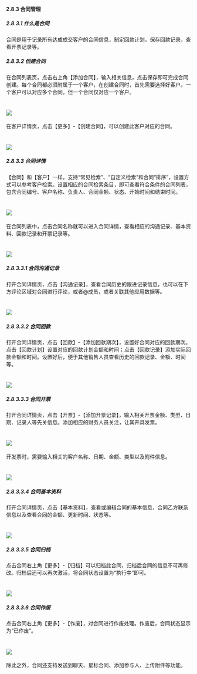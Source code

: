 #### 2.8.3 合同管理

##### 2.8.3.1 什么是合同

合同是用于记录所有达成成交客户的合同信息，制定回款计划，保存回款记录，查看开票记录等。

##### 2.8.3.2 创建合同
在合同列表页，点击右上角【添加合同】，输入相关信息，点击保存即可完成合同创建。每个合同都必须附属于一个客户，在创建合同时，首先需要选择好客户。一个客户可以对应多个合同，但一个合同仅对应一个客户。

# ![](/assets/8.3.2添加合同.png)

在客户详情页，点击【更多】-【创建合同】，可以创建此客户对应的合同。

# ![](/assets/8.3.3创建合同.png)

##### 2.8.3.3 合同详情

【合同】和【客户】一样，支持“常见检索”、“自定义检索”和合同“排序”，设置方式可以参考客户检索。设置相应的合同检索条目，即可查看符合条件的合同列表，包含合同编号、客户名称、负责人、合同金额、状态、开始时间和结束时间。

# ![](/assets/8.3.3合同详情.png)

在合同列表中，点击合同名称就可以进入合同详情，查看相应的沟通记录、基本资料、回款记录和开票记录等。

# ![](/assets/8.3.3合同详情2.png)

##### 2.8.3.3.1 合同沟通记录

打开合同详情页，点击【沟通记录】，查看合同历史的跟进记录信息，也可以在下方评论区域对合同进行评论，或者@成员，或者关联其他应用数据等。

# ![](/assets/8.3.3.1合同沟通记录.png)

##### 2.8.3.3.2 合同回款

打开合同详情页，点击【回款】-【添加回款期次】，设置好合同对应的回款期次。点击【回款计划】设置对应的回款计划金额和时间；点击【回款记录】添加实际回款金额和时间。设置好后，便于其他销售人员查看历史的回款记录、金额、时间等。

# ![](/assets/8.3.3.2合同回款记录.png)

##### 2.8.3.3.3 合同开票

打开合同详情页，点击【开票】-【添加开票记录】，输入相关开票金额、类型、日期、记录人等先关信息。添加相应的财务人员关注，让其开具发票。

# ![](/assets/8.3.3.3合同开票.png)

开发票时，需要输入相关的客户名称、日期、金额、类型以及附件信息。

# ![](/assets/8.3.3.4添加开票信息.png)

##### 2.8.3.3.4 合同基本资料

打开合同详情页，点击【基本资料】，查看或编辑合同的基本信息，合同乙方联系信息以及查看合同的金额、更新时间、状态等。

# ![](/assets/8.3.3.4合同基本资料.png)

##### 2.8.3.3.5 合同归档

点击合同右上角【更多】-【归档】可以归档此合同，归档后合同的信息不可再修改。归档后还可以再次激活，将合同状态设置为“执行中”即可。

# ![](/assets/8.3.3.5合同归档.png)

##### 2.8.3.3.6 合同作废

点击合同右上角【更多】-【作废】，对合同进行作废处理。作废后，合同状态显示为“已作废”。

# ![](/assets/8.3.3.6合同作废.png)

除此之外，合同还支持发送到聊天、星标合同、添加参与人、上传附件等功能。





